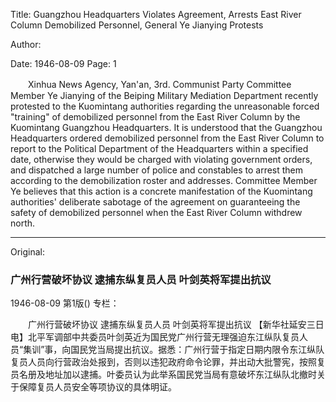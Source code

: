 Title: Guangzhou Headquarters Violates Agreement, Arrests East River Column Demobilized Personnel, General Ye Jianying Protests

Author:

Date: 1946-08-09
Page: 1

　　Xinhua News Agency, Yan'an, 3rd. Communist Party Committee Member Ye Jianying of the Beiping Military Mediation Department recently protested to the Kuomintang authorities regarding the unreasonable forced "training" of demobilized personnel from the East River Column by the Kuomintang Guangzhou Headquarters. It is understood that the Guangzhou Headquarters ordered demobilized personnel from the East River Column to report to the Political Department of the Headquarters within a specified date, otherwise they would be charged with violating government orders, and dispatched a large number of police and constables to arrest them according to the demobilization roster and addresses. Committee Member Ye believes that this action is a concrete manifestation of the Kuomintang authorities' deliberate sabotage of the agreement on guaranteeing the safety of demobilized personnel when the East River Column withdrew north.



<hr /> 

Original: 


### 广州行营破坏协议  逮捕东纵复员人员  叶剑英将军提出抗议

1946-08-09
第1版()
专栏：

　　广州行营破坏协议
    逮捕东纵复员人员
    叶剑英将军提出抗议
    【新华社延安三日电】北平军调部中共委员叶剑英近为国民党广州行营无理强迫东江纵队复员人员“集训”事，向国民党当局提出抗议。据悉：广州行营于指定日期内限令东江纵队复员人员向行营政治处报到，否则以违犯政府命令论罪，并出动大批警宪，按照复员名册及地址加以逮捕。叶委员认为此举系国民党当局有意破坏东江纵队北撤时关于保障复员人员安全等项协议的具体明证。
